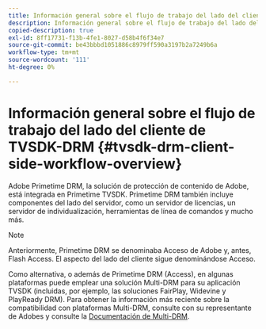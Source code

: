```yaml
---
title: Información general sobre el flujo de trabajo del lado del cliente de TVSDK-DRM
description: Información general sobre el flujo de trabajo del lado del cliente de TVSDK-DRM
copied-description: true
exl-id: 8ff17731-f13b-4fe1-8027-d58b4f6f34e7
source-git-commit: be43bbbd1051886c8979ff590a3197b2a7249b6a
workflow-type: tm+mt
source-wordcount: '111'
ht-degree: 0%

---
```


# Información general sobre el flujo de trabajo del lado del cliente de TVSDK-DRM {#tvsdk-drm-client-side-workflow-overview}

Adobe Primetime DRM, la solución de protección de contenido de Adobe, está integrada en Primetime TVSDK. Primetime DRM también incluye componentes del lado del servidor, como un servidor de licencias, un servidor de individualización, herramientas de línea de comandos y mucho más.

>[!NOTE]
>
>Anteriormente, Primetime DRM se denominaba Acceso de Adobe y, antes, Flash Access. El aspecto del lado del cliente sigue denominándose Acceso.

Como alternativa, o además de Primetime DRM (Access), en algunas plataformas puede emplear una solución Multi-DRM para su aplicación TVSDK (incluidas, por ejemplo, las soluciones FairPlay, Widevine y PlayReady DRM). Para obtener la información más reciente sobre la compatibilidad con plataformas Multi-DRM, consulte con su representante de Adobes y consulte la [Documentación de Multi-DRM](../multi-drm-workflows/title-page/overview.md).
